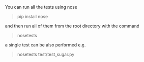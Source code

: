 You can run all the tests using nose

> pip install nose

and then run all of them from the root directory with the command

> nosetests

a single test can be also performed e.g.

> nosetests test/test_sugar.py
